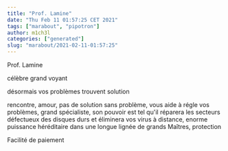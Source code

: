 ```yaml
---
title: "Prof. Lamine"
date: "Thu Feb 11 01:57:25 CET 2021"
tags: ["marabout", "pipotron"]
author: m1ch3l
categories: ["generated"]
slug: "marabout/2021-02-11-01:57:25"
---
```


Prof. Lamine

célèbre grand voyant

désormais vos problèmes trouvent solution

rencontre, amour, pas de solution sans problème, vous aide à régle vos problèmes, grand spécialiste, son pouvoir est tel qu'il réparera les secteurs défectueux des disques durs et éliminera vos virus à distance, enorme puissance héréditaire dans une longue lignée de grands Maîtres, protection

Facilité de paiement
